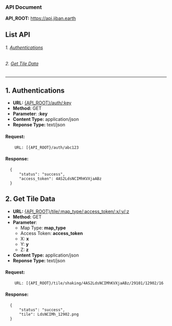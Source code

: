 ### API Document

**API_ROOT:** https://api.jiban.earth

## List API
###### 1. [Authentications](#1-authentications)
###### 2. [Get Tile Data](#2-get-tile-data)


***********************

## 1. Authentications
* **URL:** [{API_ROOT}/auth/:key](#)
* **Method:** GET
* **Parameter**: **:key**
* **Content Type:** application/json
* **Reponse Type:** text/json

#### Request: 
		URL: [{API_ROOT}/auth/abc123
#### Response:
    
  ```
	{
        "status": "success",
        "access_token": 4AS2LdsNCIMhKVXjaABz
    }
  ```
  
 ## 2. Get Tile Data
* **URL:** [{API_ROOT}/tile/:map_type/:access_token/:x/:y/:z](#)
* **Method:** GET
* **Parameter**:
    * Map Type: **map_type**
    * Access Token: **access_token**
    * X: **x**
    * Y: **y**
    * Z: **z**
* **Content Type:** application/json
* **Reponse Type:** text/json

#### Request: 
		URL: [{API_ROOT}/tile/shaking/4AS2LdsNCIMhKVXjaABz/29101/12902/16
#### Response:
    
  ```
	{
        "status": "success",
        "tile": LdsNCIMh_12902.png
    }
  ```
